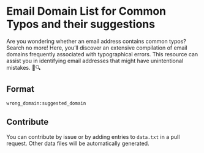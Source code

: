 # Email Domain List for Common Typos and their suggestions
Are you wondering whether an email address contains common typos? Search no more! Here, you’ll discover an extensive compilation of email domains frequently associated with typographical errors. This resource can assist you in identifying email addresses that might have unintentional mistakes. 📧🔍

## Format
`wrong_domain:suggested_domain`

## Contribute 
You can contribute by issue or by adding entries to `data.txt` in a pull request. 
Other data files will be automatically generated.
